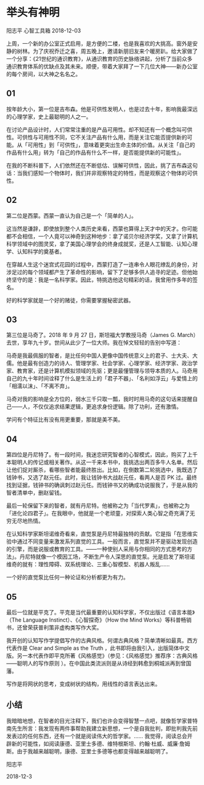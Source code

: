 # 举头有神明

阳志平 心智工具箱 2018-12-03

上周，一个新的办公室正式启用，是方便的二楼，也是我喜欢的大挑高。窗外是安静的树林。为了庆祝乔迁之喜，周五晚上，邀请新朋旧友来个暖房趴。给大家做了一个分享：《21世纪的通识教育》，从通识教育的历史脉络讲起，分析了当前众多通识教育体系的优缺点及其未来。顺便，带着大家拜了一下几位大神——新办公室的每个房间，以大神之名名之。

## 01

按年龄大小，第一位是吉布森。他是可供性发明人，也是过去十年，影响我最深远的心理学家，史上最聪明的人之一。

在讨论产品设计时，人们常常注重的是产品可用性。却不知还有一个概念叫可供性。可供性与可用性不同，它不关注产品有什么用，而是关注它能否提供新的可能。从「可用性」到「可供性」，意味着更突出生命主体的价值。从关注「自己的作品有什么用」转为「自己的作品有什么不一样，是否能提供新的可能性」。

在我的不断科普下，人们依然还在不断低估、误解可供性，因此，挑了吉布森这句话：当我们感知一个物体时，我们并非观察特定的特性，而是观察这个物体的可供性。

## 02

第二位是西蒙。西蒙一直认为自己是一个「简单的人」。

这当然是谦辞，即使放到整个人类历史来看，西蒙也算得上天才中的天才。你可能都不会相信，一个人竟可以神奇到这种地步：拿了诺贝尔经济学奖，又拿了计算机科学领域中的图灵奖，拿了美国心理学会的终身成就奖，还是人工智能、认知心理学、认知科学的奠基者。

在穿越人生这个迷宫式花园的过程中，西蒙打造了一连串令人眼花缭乱的身份，对涉足过的每个领域都产生了革命性的影响，留下了足够多供人追寻的足迹。但他始终坚守的是：我是一名科学家。因此，特挑选他这句精彩的话，我曾用作多年的签名。

好的科学家就是一个好的赌徒，你需要掌握秘密武器。

## 03

第三位是马奇了。2018 年 9 月 27 日，斯坦福大学教授马奇（James G. March）去世，享年九十岁。世间从此少了一位大师。我在悼文轻轻的告别中写道：

马奇是我最佩服的智者，是比任何中国人更像中国传统意义上的君子、士大夫、大儒。他是最有创造力的诗人、管理学家、社会学家、心理学家、经济学家、政治学家、教育家，还是计算机模拟领域的先驱；更是最懂管理与领导本质的人。马奇用自己的九十年时间诠释了什么是生活上的「君子不器」、「名利如浮云」与爱情上的「相濡以沫」、「不离不弃」。

马奇对我的影响是全方位的，弱水三千只取一瓢，我时时用马奇的这句话来提醒自己——人，不仅仅追求结果逻辑，更追求身份逻辑。除了功利，还有激情。

学问有个特征比有没有用更重要，那就是美不美。

## 04

第四位是丹尼特了。有一段时间，我迷恋研究智者的心智模式，因此，购买了上千本聪明人的传记或相关著作。从这一千来本书中，我挑选出两百多牛人名单。然后让他们捉对厮杀，看哪些智者能最终胜出。比如，在倒数第二轮挑选中，我既选了钱钟书，又选了赵元任。此时，我让钱钟书大战赵元任，看两人是否 PK 过。最终找到证据，钱钟书的确讽刺过赵元任。而钱钟书又的确成功说服我了，于是从我的智者清单中，删赵留钱。

最后一轮保留下来的智者，就有丹尼特。他被称之为「当代罗素」，也被称之为「进化论四君子」。在我眼中，他就是一个老顽童，对探索人类心智之奇充满了无穷无尽地热情。

在认知科学家斯坦诺维奇看来，直觉泵是丹尼特最独特的贡献。它是指「在思维实验中通过不同变量来激发系列直觉的工具。一般而言，直觉泵并不是驱动发现创造的引擎，而是说服或教育的工具。——一种使别人采用与你相同的方式思考的方法」。丹尼特就像一个模因工场，不断生产令人深思的直觉泵。光是启发了斯坦诺维奇的就有：理性障碍、双系统理论、三重心智模型、机器人叛乱......

一个好的直觉泵比任何一种论证和分析都更为有力。

## 05

最后一位就是平克了。平克是当代最重要的认知科学家，不仅出版过《语言本能》（The Language Instinct）、《心智探奇》（How the Mind Works）等科普畅销书，还曾荣获普利策非虚构类写作大奖。

我开创的认知写作学提倡写作的古典风格。何谓古典风格？简单清晰如最真。西方代表作是 Clear and Simple as the Truth ，此书即将由我引入，出版简体中文版。另一本代表作即平克所著《风格感觉》（参见：《风格感觉》推荐序：古典风格——聪明人的写作原则  ）。在中国此类流派则是从诗经到韩愈到桐城派再到曾国藩。

写作是将网状的思考，变成树状的结构，用线性的语言表达出来。

## 小结

我暗暗地想，在智者的目光注释下，我们也许会变得智慧一点吧，就像哲学家普特南先生所言：我发现有两件事帮助我建立新思想，一个是自我批判，即批判我先前发表过的任何东西，还有一个就是阅读伟大的哲学家。…… 我觉得，阅读总会开辟新的可能性，如阅读康德、亚里士多德、维特根斯坦、约翰·杜威、威廉·詹姆斯。由于我越来越聪明，康德、亚里士多德等也都变得越来越聪明了。

阳志平

2018-12-3